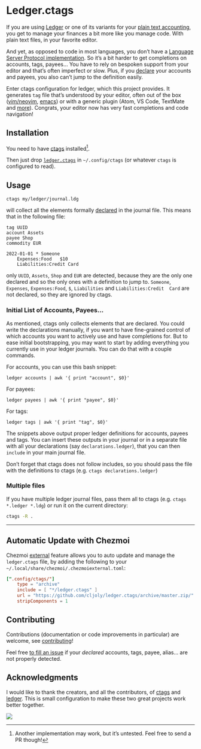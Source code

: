 <!-- insert
---
title: "Ledger.ctags"
date: 2022-08-21T08:15:54
description: "Ctags file for ledger-cli"
aliases:
- /ledger.ctags
tags:
- Open Source
- Tools
- Ledger
- Ctags
repo_url: https://github.com/cljoly/ledger.ctags
---
{{< github_badge >}}
end_insert -->
<!-- Powered by https://cj.rs/riss -->

<!-- remove -->
# Ledger.ctags
<!-- end_remove -->

If you are using [Ledger][ledger] or one of its variants for your [plain text accounting][pta], you get to manage your finances a bit more like you manage code. With plain text files, in your favorite editor.

And yet, as opposed to code in most languages, you don’t have a [Language Server Protocol implementation][lsp]. So it’s a bit harder to get completions on accounts, tags, payees… You have to rely on bespoken support from your editor and that’s often imperfect or slow. Plus, if you [declare][declaration] your accounts and payees, you also can’t jump to the definition easily.

Enter ctags configuration for ledger, which this project provides. It generates `tag` file that’s understood by your editor, often out of the box ([vim/neovim][vim_tag_intro], [emacs][emacs_support]) or with a generic plugin (Atom, VS Code, TextMate and [more][editors]). Congrats, your editor now has very fast completions and code navigation!

## Installation

You need to have [ctags][] installed[^1].

Then just drop [`ledger.ctags`](https://raw.githubusercontent.com/cljoly/ledger.ctags/main/ledger.ctags) in `~/.config/ctags` (or whatever `ctags` is configured to read).

## Usage

```
ctags my/ledger/journal.ldg
```
will collect all the elements formally [declared][declaration] in the journal file. This means that in the following file:
```ledger
tag UUID
account Assets
payee Shop
commodity EUR

2022-01-01 * Someone
    Expenses:Food   $10
    Liabilities:Credit Card
```
only `UUID`, `Assets`, `Shop` and `EUR` are detected, because they are the only one declared and so the only ones with a definition to jump to. `Someone`, `Expenses`, `Expenses:Food`, `$`, `Liabilities` and `Liabilities:Credit  Card` are not declared, so they are ignored by ctags.

### Initial List of Accounts, Payees…

As mentioned, ctags only collects elements that are declared. You could write the declarations manually, if you want to have fine-grained control of which accounts you want to actively use and have completions for. But to ease initial bootstrapping, you may want to start by adding everything you currently use in your ledger journals. You can do that with a couple commands.

For accounts, you can use this bash snippet:
```
ledger accounts | awk '{ print "account", $0}'
```

For payees:
```
ledger payees | awk '{ print "payee", $0}'
```

For tags:
```
ledger tags | awk '{ print "tag", $0}'
```

The snippets above output proper ledger definitions for accounts, payees and tags. You can insert these outputs in your journal or in a separate file with all your declarations (say `declarations.ledger`), that you can then `include` in your main journal file.

Don’t forget that ctags does not follow includes, so you should pass the file with the definitions to ctags (e.g. `ctags declarations.ledger`)

### Multiple files

If you have multiple ledger journal files, pass them all to ctags (e.g. `ctags *.ledger *.ldg`) or run it on the current directory:
```sh
ctags -R .
```

********************************************************************************

## Automatic Update with Chezmoi

Chezmoi [external](https://www.chezmoi.io/reference/special-files-and-directories/chezmoiexternal-format/) feature allows you to auto update and manage the `ledger.ctags` file, by adding the following to your `~/.local/share/chezmoi/.chezmoiexternal.toml`:

```toml
[".config/ctags/"]
    type = "archive"
    include = [ "*/ledger.ctags" ]
    url = "https://github.com/cljoly/ledger.ctags/archive/master.zip/"
    stripComponents = 1
```

## Contributing

Contributions (documentation or code improvements in particular) are welcome, see [contributing](https://cj.rs/docs/contribute/)!

Feel free [to fill an issue](https://github.com/cljoly/ledger.ctags/issues/new) if your *declared* accounts, tags, payee, alias… are not properly detected.

## Acknowledgments

I would like to thank the creators, and all the contributors, of [ctags][] and [ledger][]. This is small configuration to make these two great projects work better together.

<!-- insert
{{< rawhtml >}}
<div class="badges">
{{< /rawhtml >}}
end_insert -->

[![](https://img.shields.io/badge/powered%20by-riss-lightgrey)](https://cj.rs/riss)

<!-- insert
{{< rawhtml >}}
</div>
{{< /rawhtml >}}
end_insert -->

[editors]: https://en.wikipedia.org/wiki/Ctags#Editors_that_support_ctags
[ctags]: https://ctags.io/
[ledger]: https://ledger-cli.org/
[declaration]: https://www.ledger-cli.org/3.0/doc/ledger3.html#index-pre_002ddeclare-account
[pta]: https://plaintextaccounting.org/
[emacs_support]: https://www.gnu.org/software/emacs/manual/html_node/emacs/Tags-Tables.html
[vim_tag_intro]: https://vimhelp.org/usr_29.txt.html#29.1
[lsp]: https://microsoft.github.io/language-server-protocol/

[^1]: Another implementation may work, but it’s untested. Feel free to send a PR though!
